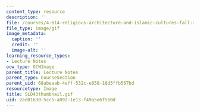 ```yaml
---
content_type: resource
description: ''
file: /courses/4-614-religious-architecture-and-islamic-cultures-fall-2002/2ed016305cc5a0921e13f49a5e6f5b0d_SLD43thumbnail.gif
file_type: image/gif
image_metadata:
  caption: ''
  credit: ''
  image-alt: ''
learning_resource_types:
- Lecture Notes
ocw_type: OCWImage
parent_title: Lecture Notes
parent_type: CourseSection
parent_uid: 68abeaab-4eff-532c-e858-18d3ffb567bd
resourcetype: Image
title: SLD43thumbnail.gif
uid: 2ed01630-5cc5-a092-1e13-f49a5e6f5b0d
---
```


